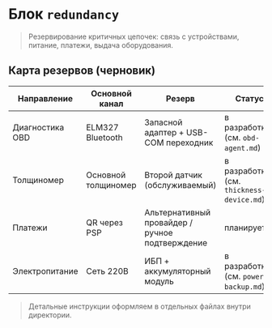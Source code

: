 # Блок `redundancy`

> Резервирование критичных цепочек: связь с устройствами, питание, платежи, выдача оборудования.

## Карта резервов (черновик)

| Направление | Основной канал | Резерв | Статус |
| --- | --- | --- | --- |
| Диагностика OBD | ELM327 Bluetooth | Запасной адаптер + USB-COM переходник | в разработке (см. `obd-agent.md`) |
| Толщиномер | Основной толщиномер | Второй датчик (обслуживаемый) | в разработке (см. `thickness-device.md`) |
| Платежи | QR через PSP | Альтернативный провайдер / ручное подтверждение | планируется |
| Электропитание | Сеть 220В | ИБП + аккумуляторный модуль | в разработке (см. `power-backup.md`) |

> Детальные инструкции оформляем в отдельных файлах внутри директории.
